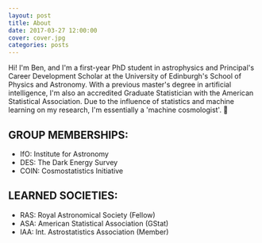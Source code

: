 ```yaml
---
layout: post
title: About
date: 2017-03-27 12:00:00
cover: cover.jpg
categories: posts
---
```


Hi! I'm Ben, and I'm a first-year PhD student in astrophysics and Principal's Career Development Scholar at the University of Edinburgh's School of Physics and Astronomy. With a previous master's degree in artificial intelligence, I'm also an accredited Graduate Statistician with the American Statistical Association. Due to the influence of statistics and machine learning on my research, I'm essentially a 'machine cosmologist'. 🙂

## GROUP MEMBERSHIPS:

* IfO: Institute for Astronomy
* DES: The Dark Energy Survey
* COIN: Cosmostatistics Initiative

## LEARNED SOCIETIES:

* RAS: Royal Astronomical Society (Fellow)
* ASA: American Statistical Association (GStat)
* IAA: Int. Astrostatistics Association (Member)
